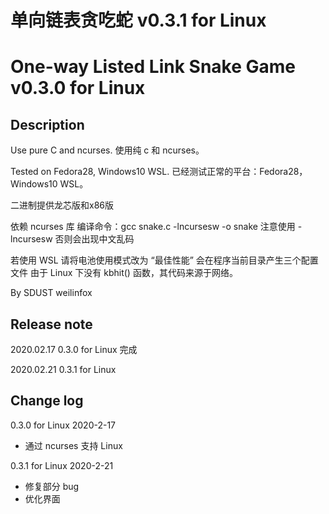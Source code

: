 # 单向链表贪吃蛇 v0.3.1 for Linux
# One-way Listed Link Snake Game v0.3.0 for Linux

## Description
Use pure C and ncurses.
使用纯 c 和 ncurses。

Tested on Fedora28, Windows10 WSL.
已经测试正常的平台：Fedora28，Windows10 WSL。

二进制提供龙芯版和x86版

依赖 ncurses 库
编译命令：gcc snake.c -lncursesw -o snake
注意使用 -lncursesw 否则会出现中文乱码 

若使用 WSL 请将电池使用模式改为 “最佳性能”
会在程序当前目录产生三个配置文件
由于 Linux 下没有 kbhit() 函数，其代码来源于网络。

By SDUST weilinfox

## Release note
2020.02.17 0.3.0 for Linux 完成

2020.02.21 0.3.1 for Linux

## Change log

0.3.0 for Linux 2020-2-17
+ 通过 ncurses 支持 Linux

0.3.1 for Linux 2020-2-21
+ 修复部分 bug
+ 优化界面

